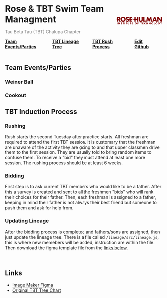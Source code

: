 
<!-- Hides Github Page Title -->
<style>
h1 a[href="https://sellersevan.github.io/rose-swim/"] { display: none; }
h1 { border: none; }
</style>


<!-- Header -->
<div style="display:flex; align-items:center;">
    <div style="flex-grow: 1;">
        <h1 style="margin: 0; border: none;">
            Rose & TBT Swim Team Managment
        </h1>
        <p style="color: grey;">
            Tau Beta Tau (TBT) Chalupa Chapter
        </p>
    </div>
    <div>
        <img src="./images/rose-logo.png" alt="drawing" width="200"/>
    </div>
</div>


<!-- Navigation -->
<div style="display:flex; align-items:center; font-weight:bold;">
    <div style="padding-right:1rem">
        <a href="#team-eventsparties">
            Team Events/Parties
        </a>
    </div>
    <div style="padding-right:1rem">
        <a href="/rose-swim/lineage">
            TBT Lineage Tree
        </a>
    </div>
    <div style="padding-right:1rem">
        <a href="#tbt-induction-process">
            TBT Rush Process
        </a>
    </div>
    <div style="padding-right:1rem">
        <a href="https://github.com/SellersEvan/rose-swim">
            Edit Github
        </a>
    </div>
</div>
<br>


## Team Events/Parties

### Weiner Ball

### Cookout



## TBT Induction Process
### Rushing 
Rush starts the second Tuesday after practice starts. All freshman are required to attend the first TBT session. It is customary that the freshman are unaware of the activity they are going to and that upper classmen drive them to the first session. They are usually told to bring random items to confuse them. To receive a "bid" they must attend at least one more session. The rushing process should be at least 6 weeks.

### Bidding
First step is to ask current TBT members who would like to be a father. After this a survey is created and sent to all the freshmen "bids" who will rank their choices for their father. Then, each freshman is assigned to a father, keeping in mind their father is not always their best friend but someone to push them and ask for help from.

### Updating Lineage
After the bidding process is completed and fathers/sons are assigned, then just update the lineage tree. There is a file called `/lineage/src/lineage.js`, this is where new memebers will be added, instruction are within the file. Then download the figma template file from the [links below](#links).

<br>

## Links
- [Image Maker Figma](https://www.figma.com/community/file/1316214169331545204/tbt-template)
- [Original TBT Tree Chart](https://drive.google.com/file/d/1L5NmEexqRSIvDGcGCOV5BmdiyZN79qXI/view)
